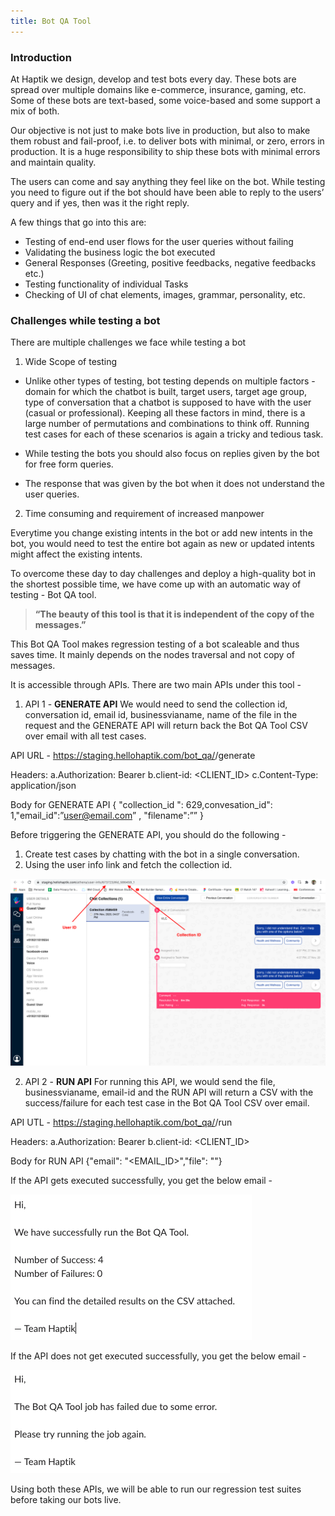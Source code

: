 ```yaml
---
title: Bot QA Tool
---
```


### Introduction

At Haptik we design, develop and test bots every day. These bots are spread over multiple domains like e-commerce, insurance, gaming, etc. Some of these bots are text-based, some voice-based and some support a mix of both.

Our objective is not just to make bots live in production, but also to make them robust and fail-proof, i.e. to deliver bots with minimal, or zero, errors in production. It is a huge responsibility to ship these bots with minimal errors and maintain quality.

The users can come and say anything they feel like on the bot. While testing you need to figure out if the bot should have been able to reply to the users’ query and if yes, then was it the right reply. 

A few things that go into this are:

- Testing of end-end user flows for the user queries without failing
- Validating the business logic the bot executed
- General Responses (Greeting, positive feedbacks, negative feedbacks etc.)
- Testing functionality of individual Tasks
- Checking of UI of chat elements, images, grammar, personality, etc.

### Challenges while testing a bot

There are multiple challenges we face while testing a bot

1. Wide Scope of testing
 
  - Unlike other types of testing, bot testing depends on multiple factors - domain for which the chatbot is built, target users, target age group, type of conversation that a chatbot is supposed to have with the user (casual or professional). Keeping all these factors in mind, there is a large number of permutations and combinations to think off. Running test cases for each of these scenarios is again a tricky and tedious task.
 
  - While testing the bots you should also focus on replies given by the bot for free form queries.
 
  - The response that was given by the bot when it does not understand the user queries. 
 
2. Time consuming and requirement of increased manpower

Everytime you change existing intents in the bot or add new intents in the bot, you would need to test the entire bot again as new or updated intents might affect the existing intents.

To overcome these day to day challenges and deploy a high-quality bot in the shortest possible time,  we have come up with an automatic way of testing - Bot QA tool.

> **“The beauty of this tool is that it is independent of the copy of the messages.”**

This Bot QA Tool makes regression testing of a bot scaleable and thus saves time. It mainly depends on the nodes traversal and not copy of messages. 

It is accessible through APIs. There are two main APIs under this tool -

1. API 1 - **GENERATE API**
We would need to send the collection id, conversation id, email id, businessvianame, name of the file in the request and the GENERATE API will return back the Bot QA Tool CSV over email with all test cases.

API URL - https://staging.hellohaptik.com/bot_qa/<business via name>/generate

Headers:
a.Authorization: Bearer <TOKEN>
b.client-id: <CLIENT_ID>
c.Content-Type: application/json

Body for GENERATE API
{ "collection_id ": 629,convesation_id": 1,"email_id":”user@email.com” , "filename":”<filename>” }

Before triggering the GENERATE API, you should do the following -

1. Create test cases by chatting with the bot in a single conversation.
2. Using the user info link and fetch the collection id.

![collection_id](/assets/collection_id.png)

2. API 2 - **RUN API**
For running this API, we would send the file, businessvianame, email-id and the RUN API will return a CSV with the success/failure for each test case in the Bot QA Tool CSV over email.

API UTL - https://staging.hellohaptik.com/bot_qa/<business via name>/run

Headers:
a.Authorization: Bearer <TOKEN>
b.client-id: <CLIENT_ID>

Body for RUN API
{"email": "<EMAIL_ID>","file": "<FILE>"}

If the API gets executed successfully, you get the below email -

![successmail](/assets/successmail.png)

If the API does not get executed successfully, you get the below email -

![failuremail](/assets/failuremail.png)

Using both these APIs, we will be able to run our regression test suites before taking our bots live.

